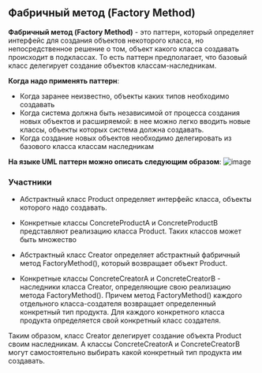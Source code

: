 ## Фабричный метод (Factory Method)

**Фабричный метод (Factory Method)** - это паттерн, который определяет интерфейс для создания объектов некоторого класса, но непосредственное решение о том, объект какого класса создавать происходит в подклассах. То есть паттерн предполагает, что базовый класс делегирует создание объектов классам-наследникам.

**Когда надо применять паттерн**:
- Когда заранее неизвестно, объекты каких типов необходимо создавать
- Когда система должна быть независимой от процесса создания новых объектов и расширяемой: в нее можно легко вводить новые классы, объекты которых система должна создавать.
- Когда создание новых объектов необходимо делегировать из базового класса классам наследникам

**На языке UML паттерн можно описать следующим образом**:
![image](https://user-images.githubusercontent.com/76749602/232308640-ed9bb9de-a0a2-4482-9804-48954ad7a1fc.png)

### Участники
- Абстрактный класс Product определяет интерфейс класса, объекты которого надо создавать.

- Конкретные классы ConcreteProductA и ConcreteProductB представляют реализацию класса Product. Таких классов может быть множество

- Абстрактный класс Creator определяет абстрактный фабричный метод FactoryMethod(), который возвращает объект Product.

- Конкретные классы ConcreteCreatorA и ConcreteCreatorB - наследники класса Creator, определяющие свою реализацию метода FactoryMethod(). Причем метод FactoryMethod() каждого отдельного класса-создателя возвращает определенный конкретный тип продукта. Для каждого конкретного класса продукта определяется свой конкретный класс создателя.

Таким образом, класс Creator делегирует создание объекта Product своим наследникам. А классы ConcreteCreatorA и ConcreteCreatorB могут самостоятельно выбирать какой конкретный тип продукта им создавать.
